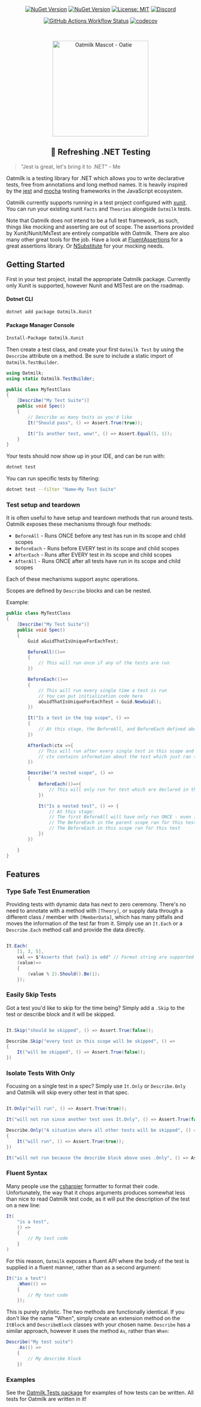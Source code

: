 <p align="center"><a href="https://www.nuget.org/packages/Oatmilk/"><img src="https://img.shields.io/nuget/v/Oatmilk?style=flat&label=Oatmilk" alt="NuGet Version"></a>
<a href="https://www.nuget.org/packages/Oatmilk.Xunit/"><img alt="NuGet Version" src="https://img.shields.io/nuget/v/Oatmilk.Xunit?style=flat&label=Oatmilk.Xunit"></a>
<a href="https://opensource.org/licenses/MIT" rel="nofollow"><img alt="License: MIT" src="https://img.shields.io/badge/License-MIT-yellow.svg"></a>
<a href="https://discord.gg/QbmMq6snYg"><img src="https://img.shields.io/discord/1267395588513726605?logo=discord" alt="Discord"/>
</p>
<p align="center"><a href="https://github.com/LiamMorrow/Oatmilk/actions"><img src="https://img.shields.io/github/actions/workflow/status/LiamMorrow/Oatmilk/build.yml" alt="GitHub Actions Workflow Status"></a>
<a href="https://codecov.io/github/LiamMorrow/Oatmilk"><img alt="codecov" src="https://codecov.io/github/LiamMorrow/Oatmilk/graph/badge.svg?token=5UVDXIJVGV"></a></p>
<!-- A spacer -->
<p>&nbsp;</p>

<p align="center"><img alt="Oatmilk Mascot - Oatie" src="./Assets/Oatie.png" width=256/></p>

<h2 align="center">🥛 Refreshing .NET Testing</h2>

> "Jest is great, let's bring it to .NET" - Me

Oatmilk is a testing library for .NET which allows you to write declarative tests, free from annotations and long method names. It is heavily inspired by the [jest](https://github.com/jestjs/jest) and [mocha](https://github.com/mochajs/mocha) testing frameworks in the JavaScript ecosystem.

Oatmilk currently supports running in a test project configured with [xunit](https://github.com/xunit/xunit). You can run your existing xunit `Facts` and `Theories` alongside `Oatmilk` tests.

Note that Oatmilk does not intend to be a full test framework, as such, things like mocking and asserting are out of scope. The assertions provided by Xunit/Nunit/MsTest are entirely compatible with Oatmilk. There are also many other great tools for the job. Have a look at [FluentAssertions](https://github.com/fluentassertions/fluentassertions) for a great assertions library. Or [NSubstitute](https://nsubstitute.github.io/) for your mocking needs.

## Getting Started

First in your test project, install the appropriate Oatmilk package. Currently only Xunit is supported, however Nunit and MSTest are on the roadmap.

#### Dotnet CLI

```bash
dotnet add package Oatmilk.Xunit
```

#### Package Manager Console

```bash
Install-Package Oatmilk.Xunit
```

Then create a test class, and create your first `Oatmilk Test` by using the `Describe` attribute on a method. Be sure to include a static import of `Oatmilk.TestBuilder`.

```csharp
using Oatmilk;
using static Oatmilk.TestBuilder;

public class MyTestClass
{
    [Describe("My Test Suite")]
    public void Spec()
    {
        // Describe as many tests as you'd like
        It("Should pass", () => Assert.True(true));

        It("Is another test, wow!", () => Assert.Equal(1, 1));
    }
}

```

Your tests should now show up in your IDE, and can be run with:

```bash
dotnet test
```

You can run specific tests by filtering:

```bash
dotnet test --filter "Name~My Test Suite"
```

### Test setup and teardown

It is often useful to have setup and teardown methods that run around tests.
Oatmilk exposes these mechanisms through four methods:

- `BeforeAll` - Runs ONCE before any test has run in its scope and child scopes
- `BeforeEach` - Runs before EVERY test in its scope and child scopes
- `AfterEach` - Runs after EVERY test in its scope and child scopes
- `AfterAll` - Runs ONCE after all tests have run in its scope and child scopes

Each of these mechanisms support async operations.

Scopes are defined by `Describe` blocks and can be nested.

Example:

```cs
public class MyTestClass
{
    [Describe("My Test Suite")]
    public void Spec()
    {
        Guid aGuidThatIsUniqueForEachTest;

        BeforeAll(()=>
        {
            // This will run once if any of the tests are run
        })

        BeforeEach(()=>
        {
            // This will run every single time a test is run
            // You can put initialization code here
            aGuidThatIsUniqueForEachTest = Guid.NewGuid();
        })

        It("Is a test in the top scope", () =>
        {
            // At this stage, the BeforeAll, and BeforeEach defined above will have run for this test
        })

        AfterEach(ctx =>{
            // This will run after every single test in this scope and child scopes
            // ctx contains information about the test which just ran (did it pass?)
        })

        Describe("A nested scope", () =>
        {
            BeforeEach(()=>{
                // This will only run for test which are declared in this scope, or any scopes declared WITHIN this scope
            })

            It("Is a nested test", () => {
                // At this stage:
                // The first BeforeAll will have only run ONCE - even if we are running both tests
                // The BeforeEach in the parent scope ran for this test
                // The BeforeEach in this scope ran for this test
            })
        })

    }
}

```

## Features

### Type Safe Test Enumeration

Providing tests with dynamic data has next to zero ceremony. There's no need to annotate with a method with `[Theory]`, or supply data through a different class / member with `[MemberData]`, which has many pitfalls and moves the information of the test far from it. Simply use an `It.Each` or a `Describe.Each` method call and provide the data directly.

```cs

It.Each(
    [1, 3, 5],
    val => $"Asserts that {val} is odd" // Format string are supported as well: "{0} is odd",
    (value)=>
    {
        (value % 2).Should().Be(1);
    });
```

### Easily Skip Tests

Got a test you'd like to skip for the time being? Simply add a `.Skip` to the test or describe block and it will be skipped.

```cs

It.Skip("should be skipped", () => Assert.True(false));

Describe.Skip("every test in this scope will be skipped", () =>
{
    It("will be skipped", () => Assert.True(false));
})

```

### Isolate Tests With Only

Focusing on a single test in a spec? Simply use `It.Only` or `Describe.Only` and Oatmilk will skip every other test in that spec.

```cs

It.Only("will run", () => Assert.True(true));

It("will not run since another test uses It.Only", () => Assert.True(false));

```

```cs
Describe.Only("A situation where all other tests will be skipped", () =>
{
    It("will run", () => Assert.True(true));
})

It("will not run because the describe block above uses .Only", () => Assert.True(false));

```

### Fluent Syntax

Many people use the [csharpier](https://github.com/belav/csharpier) formatter to format their code. Unfortunately, the way that it chops arguments produces somewhat less than nice to read Oatmilk test code, as it will put the description of the test on a new line:

```cs
It(
    "is a test",
    () =>
    {
        // My test code
    }
)

```

For this reason, `Oatmilk` exposes a fluent API where the body of the test is supplied in a fluent manner, rather than as a second argument:

```cs
It("is a test")
    .When(() =>
    {
        // My test code
    });
```

This is purely stylistic. The two methods are functionally identical. If you don't like the name "When", simply create an extension method on the `ItBlock` and `DescribeBlock` classes with your chosen name. `Describe` has a similar approach, however it uses the method `As`, rather than `When`:

```cs
Describe("My test suite")
    .As(() =>
    {
        // My describe block
    })
```

### Examples

See the [Oatmilk.Tests package](./Oatmilk.Tests/) for examples of how tests can be written. All tests for Oatmilk are written in it!
